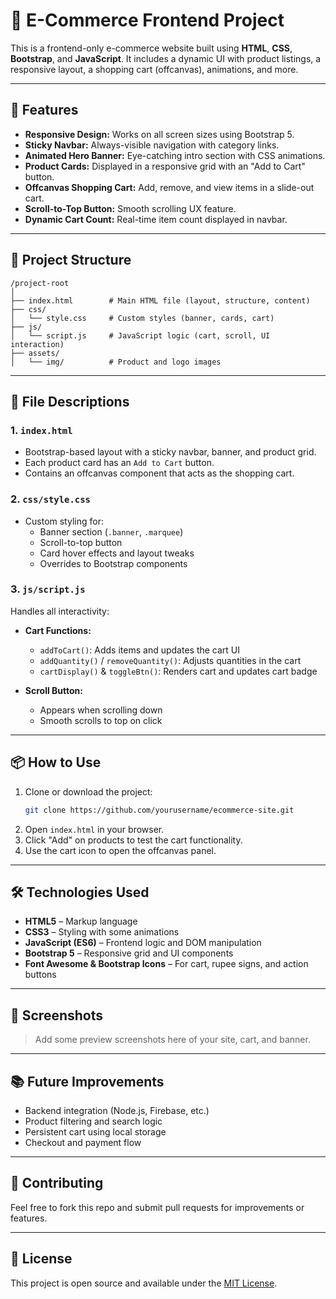 # 🛒 E-Commerce Frontend Project

This is a frontend-only e-commerce website built using **HTML**, **CSS**, **Bootstrap**, and **JavaScript**. It includes a dynamic UI with product listings, a responsive layout, a shopping cart (offcanvas), animations, and more.

---

## 🚀 Features

- **Responsive Design:** Works on all screen sizes using Bootstrap 5.
- **Sticky Navbar:** Always-visible navigation with category links.
- **Animated Hero Banner:** Eye-catching intro section with CSS animations.
- **Product Cards:** Displayed in a responsive grid with an "Add to Cart" button.
- **Offcanvas Shopping Cart:** Add, remove, and view items in a slide-out cart.
- **Scroll-to-Top Button:** Smooth scrolling UX feature.
- **Dynamic Cart Count:** Real-time item count displayed in navbar.

---

## 🧱 Project Structure

```
/project-root
│
├── index.html        # Main HTML file (layout, structure, content)
├── css/
│   └── style.css     # Custom styles (banner, cards, cart)
├── js/
│   └── script.js     # JavaScript logic (cart, scroll, UI interaction)
├── assets/
│   └── img/          # Product and logo images
```

---

## 📝 File Descriptions

### 1. `index.html`

- Bootstrap-based layout with a sticky navbar, banner, and product grid.
- Each product card has an `Add to Cart` button.
- Contains an offcanvas component that acts as the shopping cart.

### 2. `css/style.css`

- Custom styling for:
  - Banner section (`.banner`, `.marquee`)
  - Scroll-to-top button
  - Card hover effects and layout tweaks
  - Overrides to Bootstrap components

### 3. `js/script.js`

Handles all interactivity:

- **Cart Functions:**
  - `addToCart()`: Adds items and updates the cart UI
  - `addQuantity()` / `removeQuantity()`: Adjusts quantities in the cart
  - `cartDisplay()` & `toggleBtn()`: Renders cart and updates cart badge

- **Scroll Button:**
  - Appears when scrolling down
  - Smooth scrolls to top on click

---

## 📦 How to Use

1. Clone or download the project:
   ```bash
   git clone https://github.com/yourusername/ecommerce-site.git
   ```
2. Open `index.html` in your browser.
3. Click "Add" on products to test the cart functionality.
4. Use the cart icon to open the offcanvas panel.

---

## 🛠 Technologies Used

- **HTML5** – Markup language
- **CSS3** – Styling with some animations
- **JavaScript (ES6)** – Frontend logic and DOM manipulation
- **Bootstrap 5** – Responsive grid and UI components
- **Font Awesome & Bootstrap Icons** – For cart, rupee signs, and action buttons

---

## 📸 Screenshots

> Add some preview screenshots here of your site, cart, and banner.

---

## 📚 Future Improvements

- Backend integration (Node.js, Firebase, etc.)
- Product filtering and search logic
- Persistent cart using local storage
- Checkout and payment flow

---

## 🤝 Contributing

Feel free to fork this repo and submit pull requests for improvements or features.

---

## 📄 License

This project is open source and available under the [MIT License](LICENSE).
